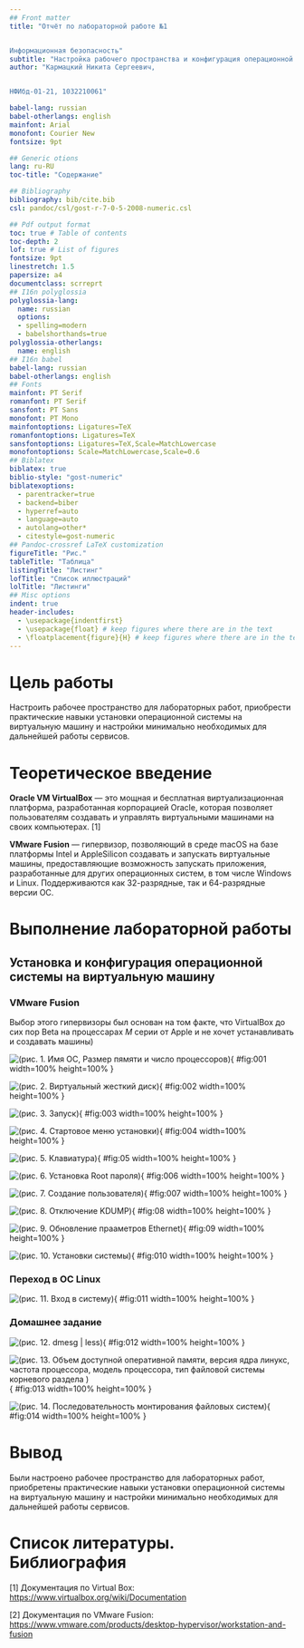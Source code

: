 ```yaml
---
## Front matter
title: "Отчёт по лабораторной работе №1


Информационная безопасность"
subtitle: "Настройка рабочего пространства и конфигурация операционной системы на виртуальную машину."
author: "Кармацкий Никита Сергеевич, 


НФИбд-01-21, 1032210061"

babel-lang: russian 
babel-otherlangs: english 
mainfont: Arial 
monofont: Courier New 
fontsize: 9pt

## Generic otions
lang: ru-RU
toc-title: "Содержание"

## Bibliography
bibliography: bib/cite.bib
csl: pandoc/csl/gost-r-7-0-5-2008-numeric.csl

## Pdf output format
toc: true # Table of contents
toc-depth: 2
lof: true # List of figures
fontsize: 9pt
linestretch: 1.5
papersize: a4
documentclass: scrreprt
## I16n polyglossia
polyglossia-lang:
  name: russian
  options:
  - spelling=modern
  - babelshorthands=true
polyglossia-otherlangs:
  name: english
## I16n babel
babel-lang: russian
babel-otherlangs: english
## Fonts
mainfont: PT Serif
romanfont: PT Serif
sansfont: PT Sans
monofont: PT Mono
mainfontoptions: Ligatures=TeX
romanfontoptions: Ligatures=TeX
sansfontoptions: Ligatures=TeX,Scale=MatchLowercase
monofontoptions: Scale=MatchLowercase,Scale=0.6
## Biblatex
biblatex: true
biblio-style: "gost-numeric"
biblatexoptions:
  - parentracker=true
  - backend=biber
  - hyperref=auto
  - language=auto
  - autolang=other*
  - citestyle=gost-numeric
## Pandoc-crossref LaTeX customization
figureTitle: "Рис."
tableTitle: "Таблица"
listingTitle: "Листинг"
lofTitle: "Список иллюстраций"
lolTitle: "Листинги"
## Misc options
indent: true
header-includes:
  - \usepackage{indentfirst}
  - \usepackage{float} # keep figures where there are in the text
  - \floatplacement{figure}{H} # keep figures where there are in the text
---
```


# Цель работы

Настроить рабочее пространство для лабораторных работ, приобрести практические навыки установки операционной системы на виртуальную машину и настройки минимально необходимых для дальнейшей работы сервисов.

# Теоретическое введение

**Oracle VM VirtualBox** — это мощная и бесплатная виртуализационная платформа, разработанная корпорацией Oracle, которая позволяет пользователям создавать и управлять виртуальными машинами на своих компьютерах. [1]

**VMware Fusion**  — гипервизор, позволяющий в среде macOS на базе платформы Intel и AppleSilicon создавать и запускать виртуальные машины, предоставляющие возможность запускать приложения, разработанные для других операционных систем, в том числе Windows и Linux. Поддерживаются как 32-разрядные, так и 64-разрядные версии ОС.

# Выполнение лабораторной работы

## Установка и конфигурация операционной системы на виртуальную машину

### VMware Fusion

Выбор этого гипервизоры был основан на том факте, что VirtualBox до сих пор Beta на процессарах *M* серии от Apple и не хочет устанавливать и создавать машины) 

![(рис. 1. Имя ОС, Размер пямяти и число процессоров)](image/1.png){ #fig:001 width=100% height=100% }

![(рис. 2. Виртуальный жесткий диск)](image/2.png){ #fig:002 width=100% height=100% }

![(рис. 3. Запуск)](image/3.png){ #fig:003 width=100% height=100% }

![(рис. 4. Стартовое меню установки)](image/4.png){ #fig:004 width=100% height=100% }

![(рис. 5. Клавиатура)](image/5.png){ #fig:05 width=100% height=100% }

![(рис. 6. Установка Root пароля)](image/6.png){ #fig:006 width=100% height=100% }

![(рис. 7. Создание пользователя)](image/7.png){ #fig:007 width=100% height=100% }

![(рис. 8. Отключение KDUMP)](image/8.png){ #fig:08 width=100% height=100% }

![(рис. 9. Обновление прааметров Ethernet)](image/9.png){ #fig:09 width=100% height=100% }

![(рис. 10. Установки системы)](image/10.png){ #fig:010 width=100% height=100% }

### Переход в ОС Linux

![(рис. 11. Вход в систему)](image/11.png){ #fig:011 width=100% height=100% }

### Домашнее задание

![(рис. 12. dmesg | less)](image/12.png){ #fig:012 width=100% height=100% }

![(рис. 13. Объем доступной оперативной памяти, версия ядра линукс, частота процессора, модель процессора, тип файловой системы корневого раздела )](image/13.png){ #fig:013 width=100% height=100% }

![(рис. 14. Последовательность монтирования файловых систем)](image/14.png){ #fig:014 width=100% height=100% }

# Вывод

Были настроено рабочее пространство для лабораторных работ, приобретены практические навыки
установки операционной системы на виртуальную машину и настройки минимально необходимых для дальнейшей работы сервисов.

# Список литературы. Библиография

[1] Документация по Virtual Box: https://www.virtualbox.org/wiki/Documentation

[2] Документация по VMware Fusion: https://www.vmware.com/products/desktop-hypervisor/workstation-and-fusion
